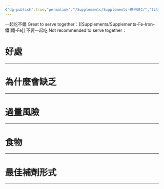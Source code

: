 ```yaml
---
{"dg-publish":true,"permalink":"/Supplements/Supplements-維他命C/","title":"維他命C","created":"2024-08-25T11:25:33.000+08:00","updated":"2024-09-04T22:47:35.389+08:00"}
---
```


一起吃不錯 Great to serve together：[[Supplements/Supplements-Fe-Iron-鐵\|鐵-Fe]]
不要一起吃 Not recommended to serve together：

# 好處



---

# 為什麼會缺乏



---

# 過量風險



---

# 食物



---

# 最佳補劑形式



---




